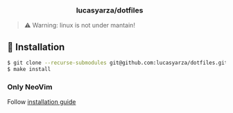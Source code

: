 <h3 align="center">
    lucasyarza/dotfiles
    <a href="mac"><img height="12" src="https://cdn.jsdelivr.net/npm/simple-icons@latest/icons/apple.svg" /></a>
    <a href="linux"><img height="12" src="https://cdn.jsdelivr.net/npm/simple-icons@latest/icons/linux.svg" /></a>
</h3>

> ⚠️  Warning: linux is not under mantain!

## 🚀 Installation
```bash
$ git clone --recurse-submodules git@github.com:lucasyarza/dotfiles.git .dotfiles
$ make install
```

### Only NeoVim
Follow [installation guide](editors/nvim/README.md)

